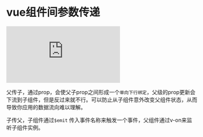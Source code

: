 # vue组件间参数传递

![自己总结的一篇文章](https://www.cnblogs.com/okaychen/p/7674211.html)

父传子，通过prop，会使父子prop之间形成一个`单向下行绑定`，父级的prop更新会下流到子组件，但是反过来就不行。可以防止从子组件意外改变父组件状态，从而导致你应用的数据流向难以理解。

子传父，子组件通过`$emit` 传入事件名称来触发一个事件，父组件通过v-on来监听子组件实例。